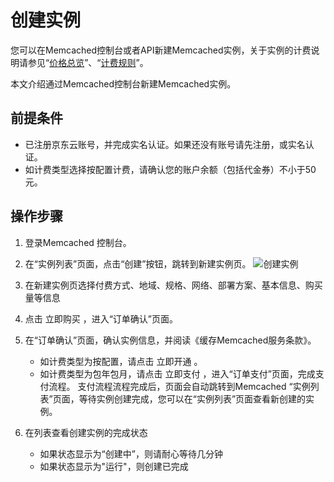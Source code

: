 # 创建实例

您可以在Memcached控制台或者API新建Memcached实例，关于实例的计费说明请参见“[价格总览](../Pricing/Price-Overview.md)”、“[计费规则](../Pricing/Billing-Rules.md)”。

本文介绍通过Memcached控制台新建Memcached实例。

## 前提条件
- 已注册京东云账号，并完成实名认证。如果还没有账号请先注册，或实名认证。
- 如计费类型选择按配置计费，请确认您的账户余额（包括代金券）不小于50元。

## 操作步骤
1. 登录Memcached 控制台。

2. 在“实例列表”页面，点击“创建”按钮，跳转到新建实例页。
   ![创建实例](https://github.com/jdcloudcom/cn/blob/JCS-for-Memcached/image/Memcached/create-Memcached-instance.png)

3. 在新建实例页选择付费方式、地域、规格、网络、部署方案、基本信息、购买量等信息

4. 点击 立即购买 ，进入“订单确认”页面。

5. 在“订单确认”页面，确认实例信息，并阅读《缓存Memcached服务条款》。
     - 如计费类型为按配置，请点击 立即开通 。
     - 如计费类型为包年包月，请点击 立即支付 ，进入“订单支付”页面，完成支付流程。
支付流程流程完成后，页面会自动跳转到Memcached “实例列表”页面，等待实例创建完成，您可以在“实例列表”页面查看新创建的实例。

6. 在列表查看创建实例的完成状态
     - 如果状态显示为“创建中”，则请耐心等待几分钟
     - 如果状态显示为"运行"，则创建已完成


